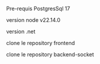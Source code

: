 Pre-requis
PostgresSql 17

version node
v22.14.0

version 
.net


clone le repository frontend 

clone le repository backend-socket

